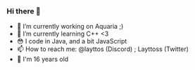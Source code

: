 ### Hi there 👋

- 🔭 I’m currently working on Aquaria ;)
- 🌱 I’m currently learning C++ <3
- 😳 I code in Java, and a bit JavaScript
- 📫 How to reach me: @layttos (Discord) ; Layttoss (Twitter)
- 🧑 I'm 16 years old


<!--
**Layttos/Layttos** is a ✨ _special_ ✨ repository because its `README.md` (this file) appears on your GitHub profile.

Here are some ideas to get you started:

- 🔭 I’m currently working on ...
- 🌱 I’m currently learning ...
- 👯 I’m looking to collaborate on ...
- 🤔 I’m looking for help with ...
- 💬 Ask me about ...
- 📫 How to reach me: ...
- 😄 Pronouns: ...
- ⚡ Fun fact: ...
-->
